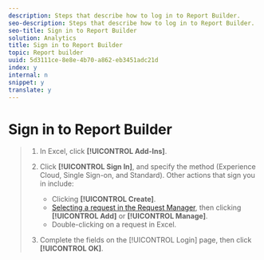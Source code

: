 ```yaml
---
description: Steps that describe how to log in to Report Builder.
seo-description: Steps that describe how to log in to Report Builder.
seo-title: Sign in to Report Builder
solution: Analytics
title: Sign in to Report Builder
topic: Report builder
uuid: 5d3111ce-8e8e-4b70-a862-eb3451adc21d
index: y
internal: n
snippet: y
translate: y
---
```


# Sign in to Report Builder


>1. In Excel, click **[!UICONTROL  Add-Ins]**.
>1. Click **[!UICONTROL  Sign In]**, and specify the method (Experience Cloud, Single Sign-on, and Standard).
>       Other actions that sign you in include: 
>    
>    * Clicking **[!UICONTROL  Create]**.
>    * [ Selecting a request in the Request Manager](../../../report_builder_bucket/manage_requests.md#concept_51F3DE9300BD4F3BA71E96ADA6B23CA8), then clicking **[!UICONTROL  Add]** or **[!UICONTROL  Manage]**.
>    * Double-clicking on a request in Excel.
>    
>1. Complete the fields on the [!UICONTROL  Login] page, then click **[!UICONTROL  OK]**.
>
